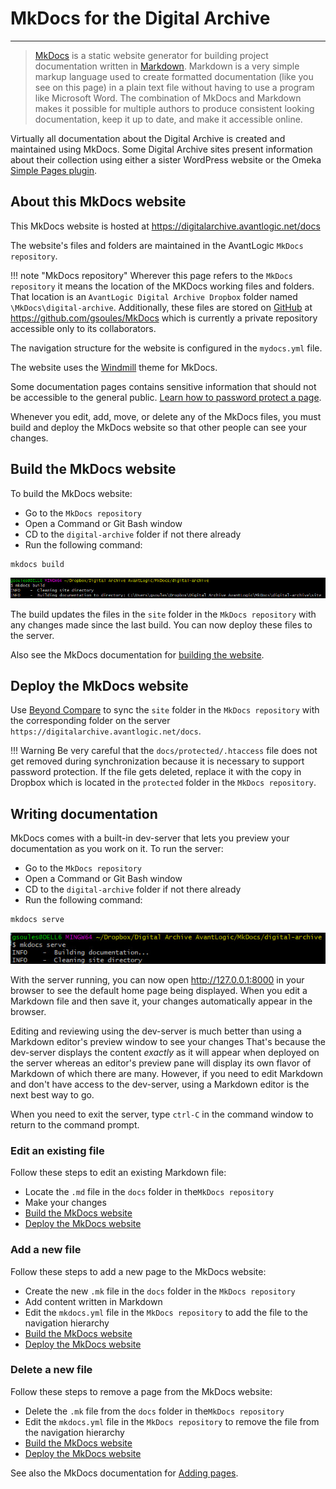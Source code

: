 # MkDocs for the Digital Archive

---
    
> [MkDocs](https://www.mkdocs.org/) is a static website generator for building project
> documentation written in [Markdown](https://www.markdownguide.org/). Markdown is a very
> simple markup language used to create formatted documentation (like you see on this page)
> in a plain text file without having to use a program like Microsoft Word.
> The combination of MkDocs and Markdown makes it possible for multiple authors to produce
> consistent looking documentation, keep it up to date, and make it accessible online.

Virtually all documentation about the Digital Archive is created and maintained using MkDocs.
Some Digital Archive sites present information about their collection using either a sister 
WordPress website or the Omeka [Simple Pages plugin](https://omeka.org/classic/docs/Plugins/SimplePages/).

## About this MkDocs website

This MkDocs website is hosted at <https://digitalarchive.avantlogic.net/docs>

The website's files and folders are maintained in the AvantLogic `MkDocs repository`.

!!! note "MkDocs repository"
    Wherever this page refers to the `MkDocs repository` it means the location of the
     MKDocs working files and folders. That location is 
    an `AvantLogic Digital Archive Dropbox` folder named `\MkDocs\digital-archive`.
    Additionally, these files are stored on [GitHub](dev-github.md) at <https://github.com/gsoules/MkDocs>
    which is currently a private repository accessible only to its collaborators.

The navigation structure for the website is configured in the `mydocs.yml` file.

The website uses the [Windmill](https://github.com/gristlabs/mkdocs-windmill) theme for MkDocs.

Some documentation pages contains sensitive information that should not be accessible to the general public. [Learn how to password protect a page](../protected/admin-mkdocs-protected).

Whenever you edit, add, move, or delete any of the MkDocs files, you must build and
deploy the MkDocs website so that other people can see your changes.

## Build the MkDocs website

To build the MkDocs website:

- Go to the `MkDocs repository`
- Open a Command or Git Bash window
- CD to the `digital-archive` folder if not there already
- Run the following command:

```
mkdocs build
```
![mkdocs build](img/admin-mkdocs-2.jpg)

The build updates the files in the `site` folder in the `MkDocs repository` with any changes made since the last build.
You can now deploy these files to the server.

Also see the MkDocs documentation for [building the website](https://www.mkdocs.org/#building-the-website).

## Deploy the MkDocs website
Use [Beyond Compare](super-beyond-compare.md) to sync the `site` folder in the `MkDocs repository` with the
corresponding folder on the server `https://digitalarchive.avantlogic.net/docs`.

!!! Warning
    Be very careful that the `docs/protected/.htaccess` file does not get removed during synchronization because it is
    necessary to support password protection. If the file gets deleted, replace it with the copy in Dropbox which is located in 
    the `protected` folder in the `MkDocs repository`.

## Writing documentation

MkDocs comes with a built-in dev-server that lets you preview your documentation as you work on it. To run the server:

- Go to the `MkDocs repository`
- Open a Command or Git Bash window
- CD to the `digital-archive` folder if not there already
- Run the following command:

```
mkdocs serve
```

![mkdocs serve](img/admin-mkdocs-1.jpg)

With the server running, you can now open <http://127.0.0.1:8000> in your browser to see the default home page being displayed.
When you edit a Markdown file and then save it, your changes automatically appear in the browser.

Editing and reviewing using the dev-server is much better than using a Markdown editor's preview window to see your changes
That's because the dev-server displays the content *exactly* as it will appear when deployed on the server
whereas an editor's preview pane will display its own flavor of Markdown of which there are many. However, if you need to
edit Markdown and don't have access to the dev-server, using a Markdown editor is the next best way to go.

When you need to exit the server, type `ctrl-C` in the command window to return to the command prompt.

### Edit an existing file
Follow these steps to edit an existing Markdown file:

- Locate the `.md` file in the `docs` folder in the`MkDocs repository`
- Make your changes
- [Build the MkDocs website]
- [Deploy the MkDocs website]

### Add a new file
Follow these steps to add a new page to the MkDocs website:

- Create the new `.mk` file in the `docs` folder in the `MkDocs repository`
- Add content written in Markdown
- Edit the `mkdocs.yml` file in the `MkDocs repository` to add the file to the navigation hierarchy
- [Build the MkDocs website]
- [Deploy the MkDocs website]

### Delete a new file
Follow these steps to remove a page from the MkDocs website:

- Delete the `.mk` file from the `docs` folder in the`MkDocs repository`
- Edit the `mkdocs.yml` file in the `MkDocs repository` to remove the file from the navigation hierarchy
- [Build the MkDocs website]
- [Deploy the MkDocs website]

See also the MkDocs documentation for [Adding pages](https://www.mkdocs.org/#adding-pages).

[Build the MkDocs website]: #build-the-mkdocs-website
[Deploy the MkDocs website]: #deploy-the-mkdocs-website